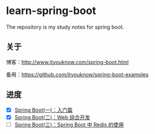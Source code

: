 # learn-spring-boot
The repository is my study notes for spring boot.

## 关于

博客：http://www.ityouknow.com/spring-boot.html

备用：https://github.com/ityouknow/spring-boot-examples

## 进度
- [X] [Spring Boot(一)：入门篇][1]
- [X] [Spring Boot(二)：Web 综合开发][2]
- [ ] [Spring Boot(三)：Spring Boot 中 Redis 的使用][3]

[1]:http://www.ityouknow.com/springboot/2016/01/06/spring-boot-quick-start.html
[2]:http://www.ityouknow.com/springboot/2016/02/03/spring-boot-web.html
[3]:http://www.ityouknow.com/springboot/2016/03/06/spring-boot-redis.html